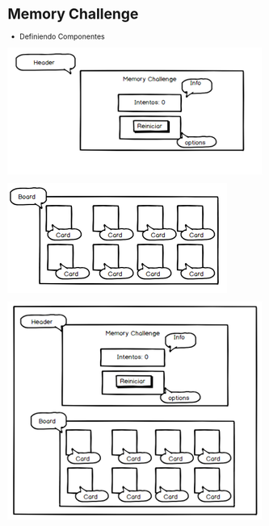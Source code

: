 # Memory Challenge
- Definiendo Componentes

![HeaderComponent](src/assets/images/ComponentHeader.PNG)

![HeaderComponent](src/assets/images/ComponentBoard.PNG)

![HeaderComponent](src/assets/images/AppMemoryChallenge.PNG)